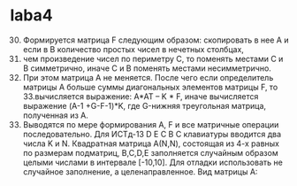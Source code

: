 # laba4
30.	Формируется матрица F следующим образом: скопировать в нее А и  если в В количество простых чисел в нечетных столбцах,
31.	чем произведение чисел по периметру С, то поменять местами  С и В симметрично, иначе С и В поменять местами несимметрично.
32.	При этом матрица А не меняется. После чего если определитель матрицы А больше суммы диагональных элементов матрицы F, то
33.вычисляется выражение: A*AT – K * F, иначе вычисляется выражение (A-1 +G-F-1)*K, где G-нижняя треугольная матрица, полученная из А.
34. Выводятся по мере формирования А, F и все матричные операции последовательно.
Для ИСТд-13
D	Е
С	В
С клавиатуры вводится два числа K и N. Квадратная матрица А(N,N), состоящая из 4-х равных по размерам подматриц,
 B,C,D,E заполняется случайным образом целыми числами в интервале [-10,10].
 Для отладки использовать не случайное заполнение, а целенаправленное. Вид матрицы А: 
